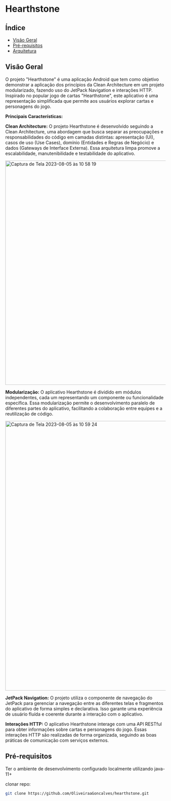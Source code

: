 # Hearthstone



## Índice

- [Visão Geral](#visão-geral)
- [Pré-requisitos](#pré-requisitos)
- [Arquitetura](#arquitetura)

## Visão Geral

O projeto "Hearthstone" é uma aplicação Android que tem como objetivo demonstrar a aplicação dos princípios da Clean Architecture em um projeto modularizado, fazendo uso do JetPack Navigation e interações HTTP. Inspirado no popular jogo de cartas "Hearthstone", este aplicativo é uma representação simplificada que permite aos usuários explorar cartas e personagens do jogo.

**Principais Características:**

**Clean Architecture:** O projeto Hearthstone é desenvolvido seguindo a Clean Architecture, uma abordagem que busca separar as preocupações e responsabilidades do código em camadas distintas: apresentação (UI), casos de uso (Use Cases), domínio (Entidades e Regras de Negócio) e dados (Gateways de Interface Externa). Essa arquitetura limpa promove a escalabilidade, manutenibilidade e testabilidade do aplicativo.

<img width="702" alt="Captura de Tela 2023-08-05 às 10 58 19" src="https://github.com/OliveiraaGoncalves/hearthstone/assets/20058035/edbda2f2-c8d8-4517-872d-8c58a0e9d1c6">

**Modularização:** O aplicativo Hearthstone é dividido em módulos independentes, cada um representando um componente ou funcionalidade específica. Essa modularização permite o desenvolvimento paralelo de diferentes partes do aplicativo, facilitando a colaboração entre equipes e a reutilização de código.

<img width="844" alt="Captura de Tela 2023-08-05 às 10 59 24" src="https://github.com/OliveiraaGoncalves/hearthstone/assets/20058035/9597aa95-43ff-4bec-be39-44a95becae9f">

**JetPack Navigation:** O projeto utiliza o componente de navegação do JetPack para gerenciar a navegação entre as diferentes telas e fragmentos do aplicativo de forma simples e declarativa. Isso garante uma experiência de usuário fluída e coerente durante a interação com o aplicativo.

**Interações HTTP:** O aplicativo Hearthstone interage com uma API RESTful para obter informações sobre cartas e personagens do jogo. Essas interações HTTP são realizadas de forma organizada, seguindo as boas práticas de comunicação com serviços externos.

## Pré-requisitos

Ter o ambiente de desenvolvimento configurado localmente utilizando java-11+

clonar repo:

```bash
git clone https://github.com/OliveiraaGoncalves/hearthstone.git
